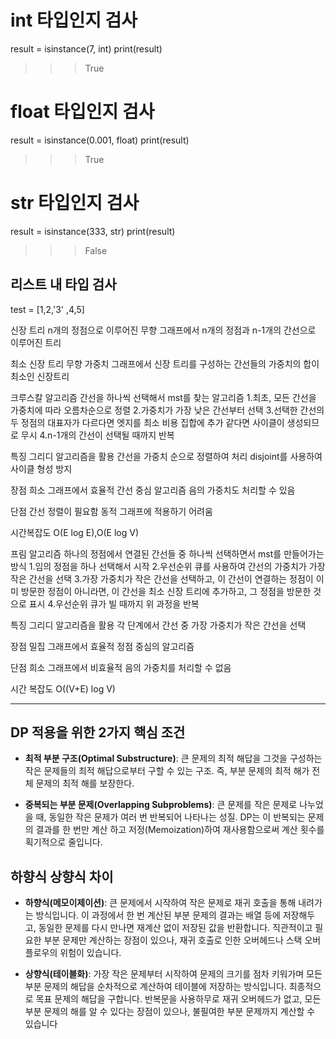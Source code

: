 # int 타입인지 검사
result = isinstance(7, int) 
print(result)

>>> True 
# float 타입인지 검사 
result = isinstance(0.001, float) 
print(result)

>>> True

# str 타입인지 검사 
result = isinstance(333, str) 
print(result)

>>> False

## 리스트 내 타입 검사 
test = [1,2,'3' ,4,5]

신장 트리 
n개의 정점으로 이루어진 무향 그래프에서 n개의 정점과 n-1개의 간선으로 이루어진 트리

최소 신장 트리
무향 가중치 그래프에서 신장 트리를 구성하는 간선들의 가중치의 합이 최소인 신장트리


크루스칼 알고리즘
간선을 하나씩 선택해서 mst를 찾는 알고리즘
1.최초, 모든 간선을 가중치에 따라 오름차순으로 정렬
2.가중치가 가장 낮은 간선부터 선택
3.선택한 간선의 두 정점의 대표자가 다르다면 엣지를 최소 비용 집합에 추가
같다면 사이클이 생성되므로 무시
4.n-1개의 간선이 선택될 때까지 반복

특징
그리디 알고리즘을 활용
간선을 가중치 순으로 정렬하여 처리
disjoint를 사용하여 사이클 형성 방지

장점
희소 그래프에서 효율적
간선 중심 알고리즘
음의 가중치도 처리할 수 있음

단점
간선 정렬이 필요함
동적 그래프에 적용하기 어려움

시간복잡도
O(E log E),O(E log V)

프림 알고리즘
하나의 정점에서 연결된 간선들 중 하나씩 선택하면서 mst를 만들어가는 방식
1.임의 정점을 하나 선택해서 시작
2.우선순위 큐를 사용하여 간선의 가중치가 가장 작은 간선을 선택
3.가장 가중치가 작은 간선을 선택하고, 이 간선이 연결하는 정점이 이미 방문한 정점이 아니라면, 이 간선을 최소 신장 트리에
추가하고, 그 정점을 방문한 것으로 표시
4.우선순위 큐가 빌 때까지 위 과정을 반복

특징
그리디 알고리즘을 활용
각 단계에서 간선 중 가장 가중치가 작은 간선을 선택

장점 
밀집 그래프에서 효율적
정점 중심의 알고리즘

단점
희소 그래프에서 비효율적
음의 가중치를 처리할 수  없음

시간 복잡도
O((V+E) log V)




-------------

## DP 적용을 위한 2가지 핵심 조건

- **최적 부분 구조(Optimal Substructure)**: 큰 문제의 최적 해답을 그것을 구성하는 작은 문제들의
최적 해답으로부터 구할 수 있는 구조. 즉, 부분 문제의 최적 해가 전체 문제의 최적 해를 보장한다.

- **중복되는 부분 문제(Overlapping Subproblems)**: 큰 문제를 작은 문제로 나누었을 때, 동일한 작은 문제가 여러 번 반복되어 나타나는 성질.
DP는 이 반복되는 문제의 결과를 한 번만 계산 하고 저정(Memoization)하여 재사용함으로써 계산 횟수를 획기적으로 줄입니다.

## 하향식 상향식 차이

- **하향식(메모이제이션)**: 큰 문제에서 시작하여 작은 문제로 재귀 호출을 통해 내려가는 방식입니다. 이 과정에서 한 번  계산된 부분
문제의 결과는 배열 등에 저장해두고, 동일한 문제를 다시 만나면 재계산 없이 저장된 값을 반환합니다. 직관적이고 필요한 부분 문제만 
계산하는 장점이 있으나, 재귀 호출로 인한 오버헤드나 스택 오버플로우의 위험이 있습니다.

- **상향식(테이블화)**: 가장 작은 문제부터 시작하여 문제의 크기를 점차 키워가며 모든 부분 문제의 해답을 순차적으로 계산하여 테이블에 저장하는 방식입니다.
최종적으로 목표 문제의 해답을 구합니다. 반복문을 사용하무로 재귀 오버헤드가 없고, 모든 부분 문제의 해를 알 수 있다는 장점이 있으나, 불필여한 부분 문제까지 계산할 수 있습니다
